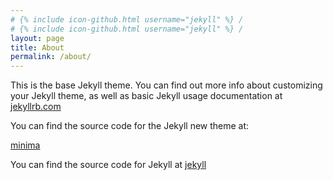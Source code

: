 ```yaml
---
# {% include icon-github.html username="jekyll" %} /
# {% include icon-github.html username="jekyll" %} /
layout: page
title: About
permalink: /about/
---
```


This is the base Jekyll theme. You can find out more info about customizing your Jekyll theme, as well as basic Jekyll usage documentation at [jekyllrb.com](https://jekyllrb.com/)

You can find the source code for the Jekyll new theme at:

[minima](https://github.com/jekyll/minima)

You can find the source code for Jekyll at
[jekyll](https://github.com/jekyll/jekyll)
